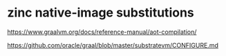 zinc native-image substitutions
===============================

https://www.graalvm.org/docs/reference-manual/aot-compilation/

https://github.com/oracle/graal/blob/master/substratevm/CONFIGURE.md
